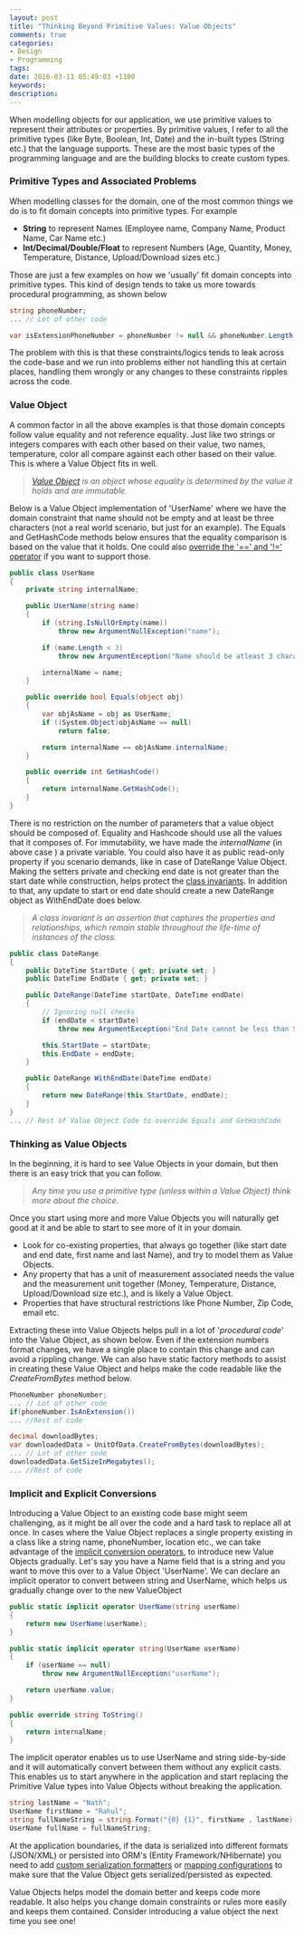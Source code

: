 ```yaml
---
layout: post
title: "Thinking Beyond Primitive Values: Value Objects"
comments: true
categories: 
- Design
- Programming
tags: 
date: 2016-03-11 05:49:03 +1100
keywords: 
description: 
---
```


When modelling objects for our application, we use primitive values to represent their attributes or properties. By primitive values, I refer to all the primitive types (like Byte, Boolean, Int, Date) and the in-built types (String etc.) that the language supports. These are the most basic types of the programming language and are the building blocks to create custom types.


### Primitive Types and Associated Problems ###

When modelling classes for the domain, one of the most common things we do is to fit domain concepts into primitive types. For example        

 - **String** to represent Names (Employee name, Company Name, Product Name, Car Name etc.)
 - **Int/Decimal/Double/Float** to represent Numbers (Age, Quantity, Money, Temperature, Distance, Upload/Download sizes etc.)
 
Those are just a few examples on how we 'usually' fit domain concepts into primitive types. This kind of design tends to take us more towards procedural programming, as shown below

``` csharp
string phoneNumber;
... // Lot of other code

var isExtensionPhoneNumber = phoneNumber != null && phoneNumber.Length <=5;
```

The problem with this is that these constraints/logics tends to leak across the code-base and we run into problems either not handling this at certain places, handling them wrongly or any changes to these constraints ripples across the code. 

### Value Object ###

A common factor in all the above examples is that those domain concepts follow value equality and not reference equality. Just like two strings or integers compares with each other based on their value, two names, temperature, color all compare against each other based on their value. This is where a Value Object fits in well.

> *[Value Object](http://martinfowler.com/bliki/ValueObject.html) is an object whose equality is determined by the value it holds and are immutable.*

Below is a Value Object implementation of 'UserName' where we have the domain constraint that name should not be empty and at least be three characters (not a real world scenario, but just for an example). The Equals and GetHashCode methods below ensures that the equality comparison is based on the value that it holds. One could also [override the '==' and '!=' operator](https://msdn.microsoft.com/en-au/library/ms173147(v=vs.80).aspx) if you want to support those.

``` csharp
public class UserName
{
	private string internalName;

	public UserName(string name)
	{
		if (string.IsNullOrEmpty(name))
			throw new ArgumentNullException("name");

		if (name.Length < 3)
			throw new ArgumentException("Name should be atleast 3 characters long", "name");

		internalName = name;
	}

	public override bool Equals(object obj)
	{
		var objAsName = obj as UserName;
		if ((System.Object)objAsName == null)
			return false;

		return internalName == objAsName.internalName;
	}

	public override int GetHashCode()
	{
		return internalName.GetHashCode();
	}
}
```

There is no restriction on the number of parameters that a value object should be composed of. Equality and Hashcode should use all the values that it composes of. For immutability, we have made the *internalName* (in above case ) a private variable. You could also have it as public read-only property if you scenario demands, like in case of DateRange Value Object. Making the setters private and checking end date is not greater than the start date while construction, helps  protect the [class invariants](http://people.cs.aau.dk/~normark/oop-csharp/html/notes/contracts_themes-class-inv-sect.html). In addition to that, any update to start or end date should create a new DateRange object as WithEndDate does below.

> *A class invariant is an assertion that captures the properties and relationships, which remain stable throughout the life-time of instances of the class.*

``` csharp
public class DateRange
{
    public DateTime StartDate { get; private set; }
    public DateTime EndDate { get; private set; }

    public DateRange(DateTime startDate, DateTime endDate)
    {
        // Ignoring null checks
        if (endDate < startDate)
            throw new ArgumentException("End Date cannot be less than Start Date");

        this.StartDate = startDate;
        this.EndDate = endDate;
    }

    public DateRange WithEndDate(DateTime endDate)
    {
        return new DateRange(this.StartDate, endDate);
    }
}
... // Rest of Value Object Code to override Equals and GetHashCode
```

### Thinking as Value Objects ###

In the beginning, it is hard to see Value Objects in your domain, but then there is an easy trick that you can follow.

> *Any time you use a primitive type (unless within a Value Object) think more about the choice.*

Once you start using more and more Value Objects you will naturally get good at it and be able to start to see more of it in your domain.
 
- Look for co-existing properties, that always go together (like start date and end date, first name and last Name), and try to model them as Value Objects.
-  Any property that has a unit of measurement associated needs the value and the measurement unit together (Money, Temperature, Distance, Upload/Download size etc.), and is likely a Value Object.
- Properties that have structural restrictions like Phone Number, Zip Code, email etc.

Extracting these into Value Objects helps pull in a lot of '*procedural code*' into the Value Object, as shown below. Even if the extension numbers  format changes, we have a single place to contain this change and can avoid a rippling change. We can also have static factory methods to assist in creating these Value Object and helps make the code readable like the *CreateFromBytes* method below.

``` csharp
PhoneNumber phoneNumber;
... // Lot of other code
if(phoneNumber.IsAnExtension())
... //Rest of code

decimal downloadBytes;
var downloadedData = UnitOfData.CreateFromBytes(downloadBytes);
... // Lot of other code
downloadedData.GetSizeInMegabytes();
... //Rest of code
``` 

### Implicit and Explicit Conversions ###

Introducing a Value Object to an existing code base might seem challenging, as it might be all over the code and a hard task to replace all at once. In cases where the Value Object replaces a single property existing in a class like a string name, phoneNumber, location etc., we can take advantage of the [implicit conversion operators](https://msdn.microsoft.com/en-us/library/z5z9kes2.aspx), to introduce new Value Objects gradually. Let's say you have a Name field that is a string and you want to move this over to a Value Object 'UserName'. We can declare an implicit operator to convert between string and UserName, which helps us gradually change over to the new ValueObject

``` csharp
public static implicit operator UserName(string userName)
{
    return new UserName(userName);
}

public static implicit operator string(UserName userName)
{
    if (userName == null)
        throw new ArgumentNullException("userName");

    return userName.value;
}

public override string ToString()
{
	return internalName;
}
```

The implicit operator enables us to use UserName and string side-by-side and it will automatically convert between them without any explicit casts. This enables us to start anywhere in the application and start replacing the Primitive Value types into Value Objects without breaking the application. 

``` csharp
string lastName = "Nath";
UserName firstName = "Rahul";
string fullNameString = string.Format("{0} {1}", firstName , lastName);
UserName fullName = fullNameString;
```

At the application boundaries, if the data is serialized into different formats (JSON/XML) or persisted into ORM's (Entity Framework/NHibernate) you need to add [custom serialization formatters](http://www.newtonsoft.com/json/help/html/T_Newtonsoft_Json_JsonConverter.htm) or [mapping configurations](https://msdn.microsoft.com/en-au/data/jj591617.aspx) to make sure that the Value Object gets serialized/persisted as expected.

Value Objects helps model the domain better and keeps code more readable. It also helps you change domain constraints or rules more easily and keeps them contained. Consider introducing a value object the next time you see one!